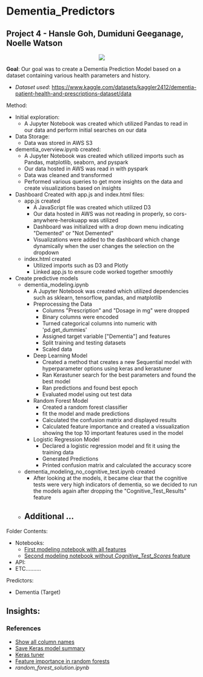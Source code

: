 <h1>Dementia_Predictors</h1>
<h2>Project 4 - Hansle Goh, Dumiduni Geeganage, Noelle Watson</h2>

<p style="text-align: center"><img src="https://neurosciencenews.com/files/2023/11/personality-dementia-neurosicence.jpg"></p>

**Goal**:
Our goal was to create a Dementia Prediction Model based on a dataset containing various health parameters and history.

- *Dataset used*:
https://www.kaggle.com/datasets/kaggler2412/dementia-patient-health-and-prescriptions-dataset/data


Method:
- Initial exploration:  
  - A Jupyter Notebook was created which utilized Pandas to read in our data and perform initial searches on our data
- Data Storage:
  - Data was stored in AWS S3 
- dementia_overview.ipynb created:
    - A Jupyter Notebook was created which utilized imports such as Pandas, matplotlib, seaborn, and pyspark
    - Our data hosted in AWS was read in with pyspark
    - Data was cleaned and transformed
    - Performed various queries to get more insights on the data and create visualizations based on insights
- Dashboard Created with app.js and index.html files:
  - app.js created
    - A JavaScript file was created which utilized D3
    - Our data hosted in AWS was not reading in properly, so cors-anywhere-herokuapp was utilized 
    -  Dashboard was initialized with a drop down menu indicating "Demented" or "Not Demented"
    -  Visualizations were added to the dashboard which change dynamically when the user changes the selection on the dropdown
  - index.html created
    - Utilized imports such as D3 and Plotly
    - Linked app.js to ensure code worked together smoothly
- Create predictive models 
  - dementia_modeling.ipynb
    - A Jupyter Notebook was created which utilized dependencies such as sklearn, tensorflow, pandas, and matplotlib
    - Preprocessing the Data
      - Columns "Prescription" and "Dosage in mg" were dropped 
      - Binary columns were encoded
      - Turned categorical columns into numeric with 'pd.get_dummies'
      - Assigned target variable ["Dementia"] and features
      - Split training and testing datasets
      - Scaled data
    - Deep Learning Model
      - Created a method that creates a new Sequential model with hyperparameter options using keras and kerastuner
      - Ran Kerastuner search for the best parameters and found the best model
      - Ran predictions and found best epoch
      - Evaluated model using out test data
    - Random Forest Model
      - Created a random forest classifier
      - fit the model and made predictions
      - Calculated the confusion matrix and displayed results
      - Calculated feature importance and created a vissualization showing the top 10 important features used in the model
    - Logistic Regression Model
      - Declared a logistic regression model and fit it using the training data
      - Generated Predictions
      - Printed confusion matrix and calculated the accuracy score
  - dementia_modeling_no_cognitive_test.ipynb created
    - After looking at the models, it became clear that the cognitive tests were very high indicators of dementia, so we decided to run the models again after dropping the "Cognitive_Test_Results" feature
  - Additional ...
    - 
  
  
 

Folder Contents:
- Notebooks:
    - [First modeling notebook with all features](Classification-Models/dementia_modeling.ipynb)
    - [Second modeling notebook without *Cognitive_Test_Scores* feature](Classification-Models/dementia_modeling_no_cognitive_test.ipynb)
- API:
- ETC..........

Predictors:
- Dementia (Target)

Insights:
- 

### References
- [Show all column names](https://stackoverflow.com/questions/49188960/how-to-show-all-columns-names-on-a-large-pandas-dataframe)
- [Save Keras model summary](https://stackoverflow.com/questions/45199047/how-to-save-model-summary-to-file-in-keras)
- [Keras tuner](https://www.tensorflow.org/tutorials/keras/keras_tuner)
- [Feature importance in random forests](https://forecastegy.com/posts/feature-importance-in-random-forests/)
- *random_forest_solution.ipynb*